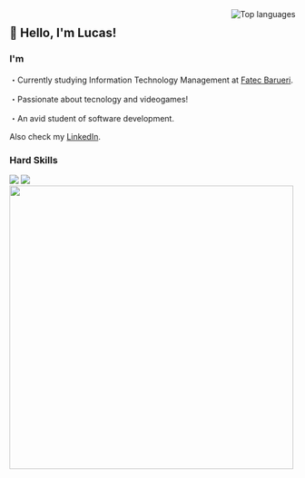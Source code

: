 <img src="https://github-readme-stats.vercel.app/api/top-langs/?username=lucasoliveirabr&layout=compact&theme=dark" alt="Top languages" align="right">

 ## 👋 Hello, I'm Lucas!

### I'm

・Currently studying Information Technology Management at [Fatec Barueri](https://fatecbarueri.edu.br/home/).

・Passionate about tecnology and videogames!

・An avid student of software development.

Also check my [LinkedIn](https://www.linkedin.com/in/lucas-oliveira-br/).

### Hard Skills

<img src="https://skillicons.dev/icons?i=java,js,ts">
<img src="https://skillicons.dev/icons?i=react,nodejs,git,html,css,mysql,mongodb,linux">

<img src= "https://64.media.tumblr.com/2c551700bc0501aaca64fc6316abe140/a15a1cf8a4616f2a-ca/s400x600/05ccb753a73f4158abc271f4d7d24d141619ddbd.gifv" width="500px" align="center">

